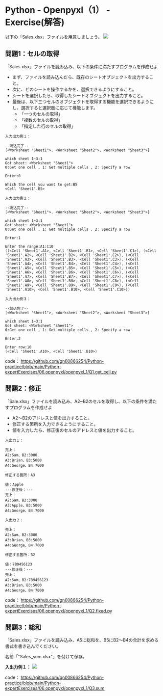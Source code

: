 # Python - Openpyxl（1） - Exercise(解答)

以下の「Sales.xlsx」ファイルを用意しましょう。
![](https://i.imgur.com/KFd8tcQ.png)

## 問題1：セルの取得
「Sales.xlsx」ファイルを読み込み、以下の条件に満たすプログラムを作成せよ

* まず、ファイルを読み込んだら、既存のシートオブジェクトを出力すること。
* 次に、どのシートを操作するかを、選択できるようにすること。
* シートを選択したら、取得したシートオブジェクトを出力すること。
* 最後は、以下三つセルのオブジェクトを取得する機能を選択できるようにし、選択すると選択肢に応じて機能します。
    * 「一つのセルの取得」
    * 「複数のセルの取得」
    * 「指定した行のセルの取得」

```
入力出力例１：

--読込完了--
[<Worksheet "Sheet1">, <Worksheet "Sheet2">, <Worksheet "Sheet3">]

which sheet 1~3:1
Got sheet: <Worksheet "Sheet1">
0:Get one cell , 1: Get multiple cells , 2: Specify a row

Enter:0

Which the cell you want to get:B5
<Cell 'Sheet1'.B5>

入力出力例２：

--読込完了--
[<Worksheet "Sheet1">, <Worksheet "Sheet2">, <Worksheet "Sheet3">]

which sheet 1~3:1
Got sheet: <Worksheet "Sheet1">
0:Get one cell , 1: Get multiple cells , 2: Specify a row

Enter:1

Enter the range:A1:C10
((<Cell 'Sheet1'.A1>, <Cell 'Sheet1'.B1>, <Cell 'Sheet1'.C1>), (<Cell 'Sheet1'.A2>, <Cell 'Sheet1'.B2>, <Cell 'Sheet1'.C2>), (<Cell 'Sheet1'.A3>, <Cell 'Sheet1'.B3>, <Cell 'Sheet1'.C3>), (<Cell 'Sheet1'.A4>, <Cell 'Sheet1'.B4>, <Cell 'Sheet1'.C4>), (<Cell 'Sheet1'.A5>, <Cell 'Sheet1'.B5>, <Cell 'Sheet1'.C5>), (<Cell 'Sheet1'.A6>, <Cell 'Sheet1'.B6>, <Cell 'Sheet1'.C6>), (<Cell 'Sheet1'.A7>, <Cell 'Sheet1'.B7>, <Cell 'Sheet1'.C7>), (<Cell 'Sheet1'.A8>, <Cell 'Sheet1'.B8>, <Cell 'Sheet1'.C8>), (<Cell 'Sheet1'.A9>, <Cell 'Sheet1'.B9>, <Cell 'Sheet1'.C9>), (<Cell 'Sheet1'.A10>, <Cell 'Sheet1'.B10>, <Cell 'Sheet1'.C10>))

入力出力例３：

--読込完了--
[<Worksheet "Sheet1">, <Worksheet "Sheet2">, <Worksheet "Sheet3">]

which sheet 1~3:1
Got sheet: <Worksheet "Sheet1">
0:Get one cell , 1: Get multiple cells , 2: Specify a row

Enter:2

Enter row:10
(<Cell 'Sheet1'.A10>, <Cell 'Sheet1'.B10>)

```

code：
https://github.com/gn00866254/Python-practice/blob/main/Python-expertExercises/06.openpyxl/openpyxl_1/Q1.get_cell.py
## 問題2：修正

「Sale.xlsx」ファイルを読み込み、A2~B2のセルを取得し、以下の条件を満たすプログラムを作成せよ

* A2～B2のアドレスと値を出力すること。
* 修正する箇所を入力できるようにすること。
* 値を入力したら、修正後のセルのアドレスと値を出力すること。

```
入出力１：

売上：
A2:Sam、B2:3000
A3:Brian、B3:5000
A4:George、B4:7000

修正する箇所：A3

値：Apple
---修正後：---
売上：
A2:Sam、B2:3000
A3:Apple、B3:5000
A4:George、B4:7000

入出力２：

売上：
A2:Sam、B2:3000
A3:Brian、B3:5000
A4:George、B4:7000

修正する箇所：B2

値：789456123
---修正後：---
売上：
A2:Sam、B2:789456123
A3:Brian、B3:5000
A4:George、B4:7000
```

code：
https://github.com/gn00866254/Python-practice/blob/main/Python-expertExercises/06.openpyxl/openpyxl_1/Q2.fixed.py

## 問題3：総和
「Sales.xlsx」ファイルを読み込み、A5に総和を、B5にB2～B4の合計を求める書式を書き込んでください。

名前「"Sales_sum.xlsx"」を付けて保存。

**入出力例１：**
![](https://i.imgur.com/ifI4UV2.png)

code：
https://github.com/gn00866254/Python-practice/blob/main/Python-expertExercises/06.openpyxl/openpyxl_1/Q3.sum
